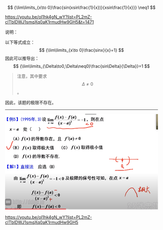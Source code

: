 $$
{\lim\limits_{x\to 0}\frac{sin(xsin\frac{1}{x})}{xsin\frac{1}{x}}} \neq1
$$

https://youtu.be/ol1hk4gN_wY?list=PL2mZ-clTblDWJ1smqXq0aK1rmudHw9GH5&t=1471



说明：

以下等式成立：
$$
{\lim\limits_{x\to 0}\frac{sinx}{x}=1}
$$
因此可以推导出：
$$
{\lim\limits_{\Delta\to0,\Delta\neq0}\frac{sin\Delta}{\Delta}}=1
$$

> 注意，其中要求$$\Delta\neq0$$。

因此，该题的极限不存在。



------

![image-20220810222923904](%E5%9B%B0%E6%83%91%E9%A2%98.assets/image-20220810222923904.png)

https://youtu.be/ol1hk4gN_wY?list=PL2mZ-clTblDWJ1smqXq0aK1rmudHw9GH5

